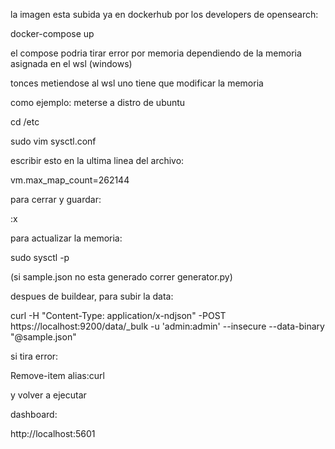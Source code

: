 la imagen esta subida ya en dockerhub por los developers de opensearch:

docker-compose up

el compose podria tirar error por memoria dependiendo de la memoria asignada en el wsl (windows)

tonces metiendose al wsl uno tiene que modificar la memoria

como ejemplo: meterse a distro de ubuntu

cd /etc

sudo vim sysctl.conf

escribir esto en la ultima linea del archivo:

vm.max_map_count=262144

para cerrar y guardar:

:x

para actualizar la memoria:

sudo sysctl -p

(si sample.json no esta generado correr generator.py)

despues de buildear, para subir la data:

curl -H "Content-Type: application/x-ndjson" -POST https://localhost:9200/data/_bulk -u 'admin:admin' --insecure --data-binary "@sample.json"

si tira error: 

Remove-item alias:curl 

y volver a ejecutar

dashboard:

http://localhost:5601